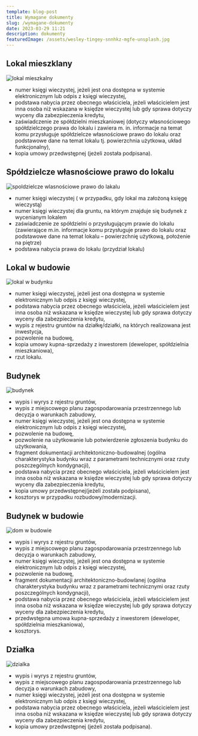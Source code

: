 ```yaml
---
template: blog-post
title: Wymagane dokumenty
slug: /wymagane-dokumenty
date: 2023-03-29 11:21
description: dokumenty
featuredImage: /assets/wesley-tingey-snnhkz-mgfe-unsplash.jpg
---
```

## Lokal mieszklany

![lokal mieszkalny](/assets/pexels-vecislavas-popa-1571468.jpg)

* numer księgi wieczystej, jeżeli jest ona dostępna w systemie elektronicznym lub odpis z księgi wieczystej,
* podstawa nabycia przez obecnego właściciela, jeżeli właścicielem jest inna osoba niż wskazana w księdze wieczystej lub gdy sprawa dotyczy wyceny dla zabezpieczenia kredytu,
* zaświadczenie ze spółdzielni mieszkaniowej (dotyczy własnościowego spółdzielczego prawa do lokalu i zawiera m. in. informacje na temat komu przysługuje spółdzielcze własnościowe prawo do lokalu oraz podstawowe dane na temat lokalu tj. powierzchnia użytkowa, układ funkcjonalny),
* kopia umowy przedwstępnej (jeżeli została podpisana).

## Spółdzielcze własnościowe prawo do lokalu

![spoldzielcze wlasnościowe prawo do lakalu](/assets/pexels-george-becker-129494.jpg)

* numer księgi wieczystej ( w przypadku, gdy lokal ma założoną księgę wieczystą)
* numer księgi wieczystej dla gruntu, na którym znajduje się budynek z wycenianym lokalem
* zaświadczenie ze spółdzielni o przysługującym prawie do lokalu (zawierające m.in. informacje komu przysługuje prawo do lokalu oraz podstawowe dane na temat lokalu – powierzchnię użytkową, położenie na piętrze)
* podstawa nabycia prawa do lokalu (przydział lokalu)

## Lokal w budowie

![lokal w budynku](/assets/pexels-anna-filyaeva-2370932.jpg)

* numer księgi wieczystej, jeżeli jest ona dostępna w systemie elektronicznym lub odpis z księgi wieczystej,
* podstawa nabycia przez obecnego właściciela, jeżeli właścicielem jest inna osoba niż wskazana w księdze wieczystej lub gdy sprawa dotyczy wyceny dla zabezpieczenia kredytu,
* wypis z rejestru gruntów na działkę/działki, na których realizowana jest inwestycja,
* pozwolenie na budowę,
* kopia umowy kupna-sprzedaży z inwestorem (deweloper, spółdzielnia mieszkaniowa),
* rzut lokalu.

## Budynek

![budynek](/assets/piekny-dom-dla-rodziny-zobacz-swietny-projekt.jpg)

* wypis i wyrys z rejestru gruntów,
* wypis z miejscowego planu zagospodarowania przestrzennego lub decyzja o warunkach zabudowy,
* numer księgi wieczystej, jeżeli jest ona dostępna w systemie elektronicznym lub odpis z księgi wieczystej,
* pozwolenie na budowę,
* pozwolenie na użytkowanie lub potwierdzenie zgłoszenia budynku do użytkowania,
* fragment dokumentacji architektoniczno-budowalnej (ogólna charakterystyka budynku wraz z parametrami technicznymi oraz rzuty poszczególnych kondygnacji),
* podstawa nabycia przez obecnego właściciela, jeżeli właścicielem jest inna osoba niż wskazana w księdze wieczystej lub gdy sprawa dotyczy wyceny dla zabezpieczenia kredytu,
* kopia umowy przedwstępnej(jeżeli została podpisana),
* kosztorys w przypadku rozbudowy/modernizacji.

## Budynek w budowie

![dom w budowie](/assets/sprzedaz-domu-w-trakcie-budowy_1d8d62.jpg)

* wypis i wyrys z rejestru gruntów,
* wypis z miejscowego planu zagospodarowania przestrzennego lub decyzja o warunkach zabudowy,
* numer księgi wieczystej, jeżeli jest ona dostępna w systemie elektronicznym lub odpis z księgi wieczystej,
* pozwolenie na budowę,
* fragment dokumentacji architektoniczno-budowlanej (ogólna charakterystyka budynku wraz z parametrami technicznymi oraz rzuty poszczególnych kondygnacji),
* podstawa nabycia przez obecnego właściciela, jeżeli właścicielem jest inna osoba niż wskazana w księdze wieczystej lub gdy sprawa dotyczy wyceny dla zabezpieczenia kredytu,
* przedwstępna umowa kupna-sprzedaży z inwestorem (deweloper, spółdzielnia mieszkaniowa),
* kosztorys.

## Działka

![dzialka](/assets/uzbrojona-dzialka-budowlana-korzysci.jpg.jpg)

* wypis i wyrys z rejestru gruntów,
* wypis z miejscowego planu zagospodarowania przestrzennego lub decyzja o warunkach zabudowy,
* numer księgi wieczystej, jeżeli jest ona dostępna w systemie elektronicznym lub odpis z księgi wieczystej,
* podstawa nabycia przez obecnego właściciela, jeżeli właścicielem jest inna osoba niż wskazana w księdze wieczystej lub gdy sprawa dotyczy wyceny dla zabezpieczenia kredytu,
* kopia umowy przedwstępnej (jeżeli została podpisana).